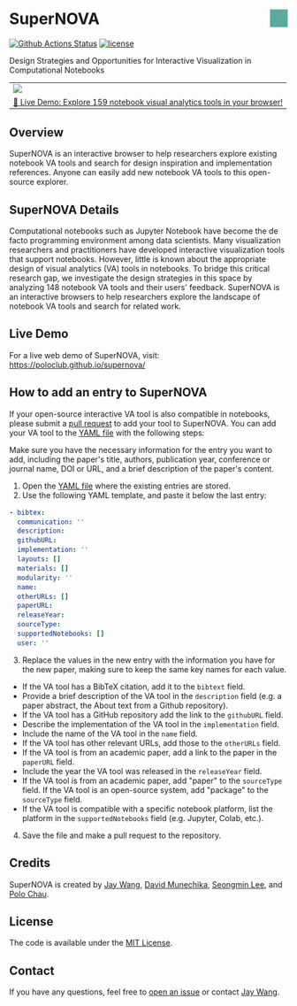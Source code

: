 # SuperNOVA <a href="https://poloclub.github.io/supernova/"><img align="right" src="public/favicon.svg" width="32" height="32"></img></a>


[![Github Actions Status](https://github.com/poloclub/supernova/workflows/build/badge.svg)](https://github.com/poloclub/supernova/actions/workflows/build.yml)
[![license](https://img.shields.io/badge/License-MIT-success)](https://github.com/poloclub/supernova/blob/master/LICENSE)

Design Strategies and Opportunities for Interactive Visualization in Computational Notebooks

<table>
  <tr>
    <td colspan="1"><a href="https://poloclub.github.io/supernova"><img src='https://i.imgur.com/rrV075I.png'></a></td>
  </tr>
  <tr></tr>
  <tr align="center">
    <td><a href="https://poloclub.github.io/supernova">🚀 Live Demo: Explore 159 notebook visual analytics tools in your browser!</a></td>
    <!-- <td><a href="https://youtu.be/3eGqTmsStJM">📺 Demo Video</a></td>
    <td><a href="https://youtu.be/l1mr9z1TuAk">👨🏻‍🏫 Conference Talk</a></td>
    <td><a href="https://arxiv.org/abs/2209.09227">📖 Research Paper</a></td> -->
  </tr>
</table>


## Overview

SuperNOVA is an interactive browser to help researchers explore existing notebook VA tools and search for design inspiration and implementation references. Anyone can easily add new notebook VA tools to this open-source explorer.

## SuperNOVA Details

Computational notebooks such as Jupyter Notebook have become the de facto programming environment among data scientists. Many visualization researchers and practitioners have developed interactive visualization tools that support notebooks. However, little is known about the appropriate design of visual analytics (VA) tools in notebooks. To bridge this critical research gap, we investigate the design strategies in this space by analyzing 148 notebook VA tools and their users' feedback. SuperNOVA is an interactive browsers to help researchers explore the landscape of notebook VA tools and search for related work.

## Live Demo

For a live web demo of SuperNOVA, visit: <https://poloclub.github.io/supernova/>

## How to add an entry to SuperNOVA

If your open-source interactive VA tool is also compatible in notebooks, please submit a [pull request](https://github.com/poloclub/supernova/pulls) to add your tool to SuperNOVA. You can add your VA tool to the [YAML file](https://github.com/poloclub/supernova/blob/main/src/data/supernova.yaml) with the following steps:

Make sure you have the necessary information for the entry you want to add, including the paper's title, authors, publication year, conference or journal name, DOI or URL, and a brief description of the paper's content.

1. Open the [YAML file](https://github.com/poloclub/supernova/blob/main/src/data/supernova.yaml) where the existing entries are stored.
2. Use the following YAML template, and paste it below the last entry:

```yaml
- bibtex:
  communication: ''
  description:
  githubURL:
  implementation: ''
  layouts: []
  materials: []
  modularity: ''
  name:
  otherURLs: []
  paperURL:
  releaseYear:
  sourceType:
  supportedNotebooks: []
  user: ''
```

3. Replace the values in the new entry with the information you have for the new paper, making sure to keep the same key names for each value.
  - If the VA tool has a BibTeX citation, add it to the `bibtext` field.
  - Provide a brief description of the VA tool in the `description` field (e.g. a paper abstract, the About text from a Github repository).
  - If the VA tool has a GitHub repository add the link to the `githubURL` field.
  - Describe the implementation of the VA tool in the `implementation` field.
  - Include the name of the VA tool in the `name` field.
  - If the VA tool has other relevant URLs, add those to the `otherURLs` field.
  - If the VA tool is from an academic paper, add a link to the paper in the `paperURL` field.
  - Include the year the VA tool was released in the `releaseYear` field.
  - If the VA tool is from an academic paper, add "paper" to the `sourceType` field. If the VA tool is an open-source system, add "package" to the `sourceType` field.
  - If the VA tool is compatible with a specific notebook platform, list the platform in the `supportedNotebooks` field (e.g. Jupyter, Colab, etc.).

4. Save the file and make a pull request to the repository.

## Credits

SuperNOVA is created by <a href='https://zijie.wang/' target='_blank'>Jay Wang</a>, <a href='https://www.davidmunechika.com' target='_blank'>David Munechika</a>, <a href='http://www.seongmin.xyz' target='_blank'>Seongmin Lee</a>, and <a href='' target='_blank'>Polo Chau</a>.

<!-- ## Citation

```bibTeX

``` -->

## License

The code is available under the [MIT License](https://github.com/poloclub/supernova/blob/master/LICENSE).

## Contact

If you have any questions, feel free to [open an issue](https://github.com/poloclub/supernova/issues/new) or contact [Jay Wang](https://zijie.wang).
